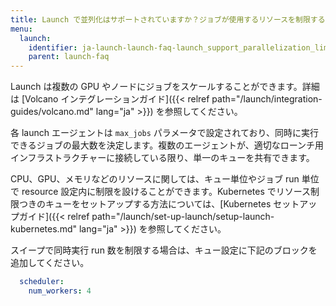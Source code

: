```yaml
---
title: Launch で並列化はサポートされていますか？ジョブが使用するリソースを制限するにはどうすればいいですか？
menu:
  launch:
    identifier: ja-launch-launch-faq-launch_support_parallelization_limit_resources_consumed_job
    parent: launch-faq
---
```


Launch は複数の GPU やノードにジョブをスケールすることができます。詳細は [Volcano インテグレーションガイド]({{< relref path="/launch/integration-guides/volcano.md" lang="ja" >}}) を参照してください。

各 launch エージェントは `max_jobs` パラメータで設定されており、同時に実行できるジョブの最大数を決定します。複数のエージェントが、適切なローンチ用インフラストラクチャーに接続している限り、単一のキューを共有できます。

CPU、GPU、メモリなどのリソースに関しては、キュー単位やジョブ run 単位で resource 設定内に制限を設けることができます。Kubernetes でリソース制限つきのキューをセットアップする方法については、[Kubernetes セットアップガイド]({{< relref path="/launch/set-up-launch/setup-launch-kubernetes.md" lang="ja" >}}) を参照してください。

スイープで同時実行 run 数を制限する場合は、キュー設定に下記のブロックを追加してください。

```yaml title="queue config"
  scheduler:
    num_workers: 4
```